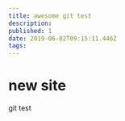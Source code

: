 ```yaml
---
title: awesome git test
description: 
published: 1
date: 2019-06-02T09:15:11.446Z
tags: 
---
```


# new site

git test
